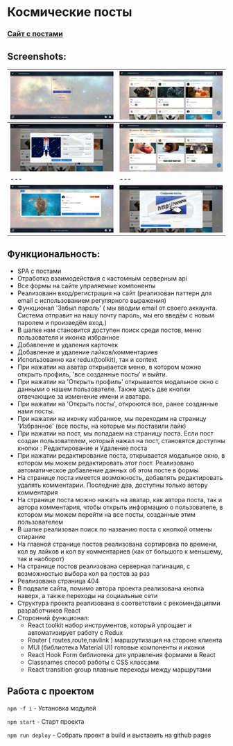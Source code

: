 # Космические посты

### [Сайт с постами](https://gor241.github.io/post)


## Screenshots:
![Скриншот](public/222.jpg) | ![Скриншот](public/223.jpg)
--- | ---
![Скриншот](public/224.jpg) | ![Скриншот](public/225.jpg)
--- | ---
![Скриншот](public/226.jpg) | ![Скриншот](public/227.jpg)

## Функциональность:
- SPA с постами
- Отработка взаимодействия с кастомным серверным api
- Все формы на сайте упраляемые компоненты
- Реализованн вход/регистрация на сайт (реализован паттерн для
email с использованием регулярного выражения)
- Функционал 'Забыл пароль' ( мы вводим email от
своего аккаунта. Система отправит на нашу почту пароль, мы его введём с новым паролем
и произведём вход.)
- В шапке нам становится доступен поиск среди постов, меню пользователя и иконка избранное
- Добавление и удаления карточек 
- Добавление и удаление лайков/комментариев
- Использованно как redux(toolkit), так и context
- При нажатии на аватар открывается меню, в котором можно открыть профиль,
'все созданные посты' и выйти.
- При нажатии на
'Открыть профиль' открывается модальное окно с данными о нашем
пользователе. Также здесь две кнопки отвечающие за изменение имени и аватара.
- При нажатии на
'Открыть посты', откроются все, ранее созданные нами посты.
- При нажатии на иконку избранное, мы переходим
на страницу 'Избранное' (все посты, на которые мы поставили лайк)
- При нажатии на пост, мы попадаем на страницу поста. Если пост создан пользователем,
который нажал на пост, становятся доступны кнопки : Редактирование и Удаление
поста
- При нажатии редактирование поста, открывается модальное окно, в котором мы
можем редактировать этот пост. Реализовано автоматическое добавление данных
об этом посте в формы
- На странице поста имеется возможность, добавлять
редактировать удалять
комментарии. Последние два, доступны только автору комментария
- На странице поста можно нажать на аватар, как автора поста, так и автора
комментария, чтобы открыть информацию о пользователе, в котором мы можем
перейти на все посты, созданные этим пользователем
- В шапке реализован поиск по названию поста с кнопкой отмены
стирание
- На главной странице постов реализована сортировка
по времени,
кол ву лайков и кол ву комментариев (как от большого к меньшему,
так и наоборот)
- На странице постов реализована серверная пагинация, с возможностью выбора
кол ва постов за раз
- Реализована страница 404
- В подвале сайта, помимо автора проекта реализована кнопка наверх, а также
переходы на социальные сети
- Структура проекта реализована в соответствии с рекомендациями
разработчиков React
- Сторонний функционал:
  - React toolkit набор инструментов, который упрощает и автоматизирует работу с Redux
  - Router ( routes,route,navlink ) маршрутизация на стороне клиента
  - MUI (библиотека Material UI) готовые компоненты и иконки
  - React Hook Form библиотека для управления формами в React
  - Classnames способ работы с CSS классами
  - React transition group плавные переходы между маршрутами


## Работа с проектом

`npm -f i` - Установка модулей

`npm start` - Cтарт проекта 

`npm run deploy` - Собрать проект в build и выставить на github pages


